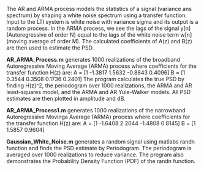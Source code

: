 The AR and ARMA process models the statistics of a signal (variance ans spectrum) by shaping a white noise spectrum using a transfer function. Input to the LTI system is white noise with variance sigma and its output is a random process. In the ARMA process, we see the lags of the signal y[n] (Autoregressive of order N) equal to the lags of the white noise term w[n] (moving average of order M). The calculated coefficients of A(z) and B(z) are then used to estimate the PSD.

**AR_ARMA_Process.m** generates 1000 realizations of the broadband Autoregressive Moving Average (ARMA) process where coefficients for the transfer function H(z) are:
                        A = [1 -1.3817 1.5632 -0.8843 0.4096]
                        B = [1 0.3544 0.3508 0.1736 0.2401]
 The program calculates the true PSD by finding H(z)^2, the periodogram over 1000 realizations, the ARMA and AR least-squares model, and the ARMA and AR Yule-Walker models. All PSD estimates are then plotted in amplitude and dB. 
 
 **AR_ARMA_Process1.m** generates 1000 realizations of the narrowband Autoregressive Movinga Average (ARMA) process where coefficients for the transfer function H(z) are:
                        A = [1 -1.6408 2.2044 -1.4808 0.8145]
                        B = [1 1.5857 0.9604]
                        
**Gaussian_White_Noise.m** generates a random signal using matlabs randn function and finds the PSD estimate by Periodogram. The periodogram is averaged over 1000 realizations to reduce variance. The program also demonstrates the Probability Density Function (PDF) of the randn function.
